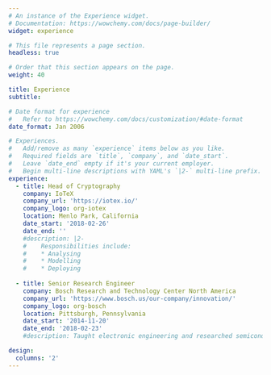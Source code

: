 ```yaml
---
# An instance of the Experience widget.
# Documentation: https://wowchemy.com/docs/page-builder/
widget: experience

# This file represents a page section.
headless: true

# Order that this section appears on the page.
weight: 40

title: Experience
subtitle:

# Date format for experience
#   Refer to https://wowchemy.com/docs/customization/#date-format
date_format: Jan 2006

# Experiences.
#   Add/remove as many `experience` items below as you like.
#   Required fields are `title`, `company`, and `date_start`.
#   Leave `date_end` empty if it's your current employer.
#   Begin multi-line descriptions with YAML's `|2-` multi-line prefix.
experience:
  - title: Head of Cryptography 
    company: IoTeX
    company_url: 'https://iotex.io/'
    company_logo: org-iotex
    location: Menlo Park, California
    date_start: '2018-02-26'
    date_end: ''
    #description: |2-
    #    Responsibilities include:   
    #    * Analysing
    #    * Modelling
    #    * Deploying
        
  - title: Senior Research Engineer
    company: Bosch Research and Technology Center North America
    company_url: 'https://www.bosch.us/our-company/innovation/'
    company_logo: org-bosch
    location: Pittsburgh, Pennsylvania
    date_start: '2014-11-20'
    date_end: '2018-02-23'
    #description: Taught electronic engineering and researched semiconductor physics.

design:
  columns: '2'
---
```

